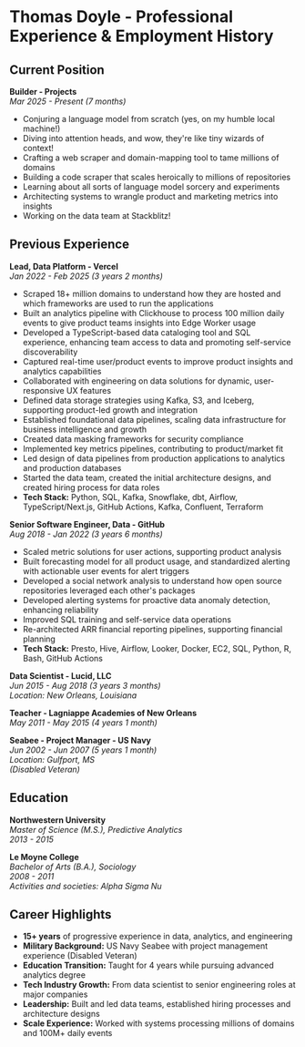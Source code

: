 # Thomas Doyle - Professional Experience & Employment History

## Current Position
**Builder - Projects**  
*Mar 2025 - Present (7 months)*  
- Conjuring a language model from scratch (yes, on my humble local machine!)
- Diving into attention heads, and wow, they're like tiny wizards of context!
- Crafting a web scraper and domain-mapping tool to tame millions of domains
- Building a code scraper that scales heroically to millions of repositories
- Learning about all sorts of language model sorcery and experiments
- Architecting systems to wrangle product and marketing metrics into insights
- Working on the data team at Stackblitz!

## Previous Experience

**Lead, Data Platform - Vercel**  
*Jan 2022 - Feb 2025 (3 years 2 months)*  
- Scraped 18+ million domains to understand how they are hosted and which frameworks are used to run the applications
- Built an analytics pipeline with Clickhouse to process 100 million daily events to give product teams insights into Edge Worker usage
- Developed a TypeScript-based data cataloging tool and SQL experience, enhancing team access to data and promoting self-service discoverability
- Captured real-time user/product events to improve product insights and analytics capabilities
- Collaborated with engineering on data solutions for dynamic, user-responsive UX features
- Defined data storage strategies using Kafka, S3, and Iceberg, supporting product-led growth and integration
- Established foundational data pipelines, scaling data infrastructure for business intelligence and growth
- Created data masking frameworks for security compliance
- Implemented key metrics pipelines, contributing to product/market fit
- Led design of data pipelines from production applications to analytics and production databases
- Started the data team, created the initial architecture designs, and created hiring process for data roles
- **Tech Stack:** Python, SQL, Kafka, Snowflake, dbt, Airflow, TypeScript/Next.js, GitHub Actions, Kafka, Confluent, Terraform

**Senior Software Engineer, Data - GitHub**  
*Aug 2018 - Jan 2022 (3 years 6 months)*  
- Scaled metric solutions for user actions, supporting product analysis
- Built forecasting model for all product usage, and standardized alerting with actionable user events for alert triggers
- Developed a social network analysis to understand how open source repositories leveraged each other's packages
- Developed alerting systems for proactive data anomaly detection, enhancing reliability
- Improved SQL training and self-service data operations
- Re-architected ARR financial reporting pipelines, supporting financial planning
- **Tech Stack:** Presto, Hive, Airflow, Looker, Docker, EC2, SQL, Python, R, Bash, GitHub Actions

**Data Scientist - Lucid, LLC**  
*Jun 2015 - Aug 2018 (3 years 3 months)*  
*Location: New Orleans, Louisiana*

**Teacher - Lagniappe Academies of New Orleans**  
*May 2011 - May 2015 (4 years 1 month)*

**Seabee - Project Manager - US Navy**  
*Jun 2002 - Jun 2007 (5 years 1 month)*  
*Location: Gulfport, MS*  
*(Disabled Veteran)*

## Education
**Northwestern University**  
*Master of Science (M.S.), Predictive Analytics*  
*2013 - 2015*

**Le Moyne College**  
*Bachelor of Arts (B.A.), Sociology*  
*2008 - 2011*  
*Activities and societies: Alpha Sigma Nu*

## Career Highlights
- **15+ years** of progressive experience in data, analytics, and engineering
- **Military Background:** US Navy Seabee with project management experience (Disabled Veteran)
- **Education Transition:** Taught for 4 years while pursuing advanced analytics degree
- **Tech Industry Growth:** From data scientist to senior engineering roles at major companies
- **Leadership:** Built and led data teams, established hiring processes and architecture designs
- **Scale Experience:** Worked with systems processing millions of domains and 100M+ daily events

